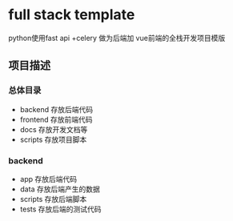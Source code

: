 # full stack template
python使用fast api +celery 做为后端加 vue前端的全栈开发项目模版

## 项目描述
### 总体目录
- backend 存放后端代码
- frontend 存放前端代码
- docs 存放开发文档等
- scripts 存放项目脚本

### backend 
- app 存放后端代码
- data 存放后端产生的数据
- scripts 存放后端脚本
- tests 存放后端的测试代码
